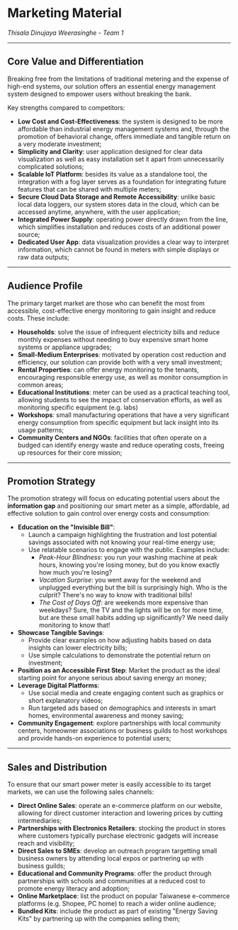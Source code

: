 # Marketing Material 

_Thisala Dinujaya Weerasinghe - Team 1_

---

## Core Value and Differentiation
Breaking free from the limitations of traditional metering and the expense of high-end systems, our solution offers an essential energy management system designed to empower users without breaking the bank.

Key strengths compared to competitors:
- **Low Cost and Cost-Effectiveness**: the system is designed to be more affordable than industrial energy management systems and, through the promotion of behavioral change, offers immediate and tangible return on a very moderate investment;
- **Simplicity and Clarity**: user application designed for clear data visualization as well as easy installation set it apart from unnecessarily complicated solutions;
- **Scalable IoT Platform**: besides its value as a standalone tool, the integration with a fog layer serves as a foundation for integrating future features that can be shared with multiple meters;
- **Secure Cloud Data Storage and Remote Accessibility**: unlike basic local data loggers, our system stores data in the cloud, which can be accessed anytime, anywhere, with the user application;
- **Integrated Power Supply**: operating power directly drawn from the line, which simplifies installation and reduces costs of an additional power source;
- **Dedicated User App**: data visualization provides a clear way to interpret information, which cannot be found in meters with simple displays or raw data outputs;

---

## Audience Profile
The primary target market are those who can benefit the most from accessible, cost-effective energy monitoring to gain insight and reduce costs. These include:
- **Households**: solve the issue of infrequent electricity bills and reduce monthly expenses without needing to buy expensive smart home systems or appliance upgrades;
- **Small-Medium Enterprises**: motivated by operation cost reduction and efficiency, our solution can provide both with a very small investment;
- **Rental Properties**: can offer energy monitoring to the tenants, encouraging responsible energy use, as well as monitor consumption in common areas;
- **Educational Institutions**: meter can be used as a practical teaching tool, allowing students to see the impact of conservation efforts, as well as monitoring specific equipment (e.g. labs)
- **Workshops**: small manufacturing operations that have a very significant energy consumption from specific equipment but lack insight into its usage patterns;
- **Community Centers and NGOs**: facilities that often operate on a budged can identify energy waste and reduce operating costs, freeing up resources for their core mission;

---

## Promotion Strategy
The promotion strategy will focus on educating potential users about the **information gap** and positioning our smart meter as a simple, affordable, ad effective solution to gain control over energy costs and consumption:
- **Education on the "Invisible Bill"**:
  - Launch a campaign highlighting the frustration and lost potential savings associated with not knowing your real-time energy use;
  - Use relatable scenarios to engage with the public. Examples include:
    - _Peak-Hour Blindness_: you run your washing machine at peak hours, knowing you're losing money, but do you know exactly how much you're losing?
    - _Vacation Surprise_: you went away for the weekend and unplugged everything but the bill is surprisingly high. Who is the culprit? There's no way to know with traditional bills!
    - _The Cost of Days Off_: are weekends more expensive than weekdays? Sure, the TV and the lights will be on for more time, but are these small habits adding up significantly? We need daily monitoring to know that!
- **Showcase Tangible Savings**:
  - Provide clear examples on how adjusting habits based on data insights can lower electricity bills;
  - Use simple calculations to demonstrate the potential return on investment;
- **Position as an Accessible First Step**: Market the product as the ideal starting point for anyone serious about saving energy an money;
- **Leverage Digital Platforms**:
  - Use social media and create engaging content such as graphics or short explanatory videos;
  - Run targeted ads based on demographics and interests in smart homes, environmental awareness and money saving;
- **Community Engagement**: explore partnerships with local community centers, homeowner associations or business guilds to host workshops and provide hands-on experience to potential users;

---


## Sales and Distribution
To ensure that our smart power meter is easily accessible to its target markets, we can use the following sales channels:
- **Direct Online Sales**: operate an e-commerce platform on our website, allowing for direct customer interaction and lowering prices by cutting intermediaries;
- **Partnerships with Electronics Retailers**: stocking the product in stores where customers typically purchase electronic gadgets will increase reach and visibility;
- **Direct Sales to SMEs**: develop an outreach program targetting small business owners by attending local expos or partnering up with business guilds;
- **Educational and Community Programs**: offer the product through partnerships with schools and communities at a reduced cost to promote energy literacy and adoption;
- **Online Marketplace**: list the product on popular Taiwanese e-commerce platforms (e.g. Shopee, PC home) to reach a wider online audience;
- **Bundled Kits**: include the product as part of existing "Energy Saving Kits" by partnering up with the companies selling them;
